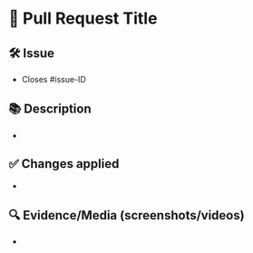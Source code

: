 # 📝 Pull Request Title

## 🛠️ Issue
- Closes #issue-ID

## 📚 Description
- 

## ✅ Changes applied
- 

## 🔍 Evidence/Media (screenshots/videos)
-

